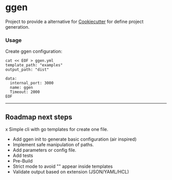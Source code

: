 # ggen

Project to provide a alternative for [Cookiecutter](https://github.com/cookiecutter/cookiecutter) for define project generation.

### Usage

Create ggen configuration:
```
cat << EOF > ggen.yml
template_path: "examples"
output_path: "dist"

data:
  internal_port: 3000 
  name: ggen
  Timeout: 2000
EOF
```

---

## Roadmap next steps

x Simple cli with go templates for create one file.
- Add ggen init to generate basic configuration (air inspired)
- Implement safe manipulation of paths.
- Add parameters or config file.
- Add tests
- Pre-Build
- Strict mode to avoid "<no value>" appear inside templates
- Validate output based on extension (JSON/YAML/HCL)